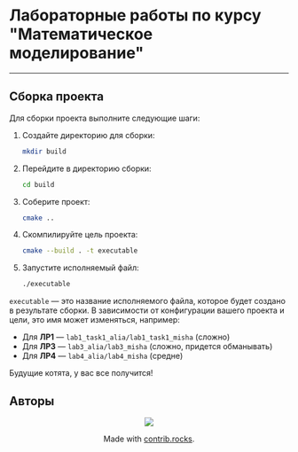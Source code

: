 # Лабораторные работы по курсу "Математическое моделирование"

---

## Сборка проекта

Для сборки проекта выполните следующие шаги:

1. Создайте директорию для сборки:
    ```bash
    mkdir build
    ```

2. Перейдите в директорию сборки:
    ```bash
    cd build
    ```

3. Соберите проект:
    ```bash
    cmake ..
    ```

3. Скомпилируйте цель проекта:
    ```bash
    cmake --build . -t executable
    ```

4. Запустите исполняемый файл:
    ```bash
    ./executable
    ```

`executable` — это название исполняемого файла, которое будет создано в результате сборки. В зависимости от конфигурации вашего проекта и цели, это имя может изменяться, например:

- Для **ЛР1** — `lab1_task1_alia/lab1_task1_misha` (сложно)
- Для **ЛР3** — `lab3_alia/lab3_misha` (сложно, придется обманывать) 
- Для **ЛР4** — `lab4_alia/lab4_misha` (средне)


Будущие котята, у вас все получится! 

Авторы
-------
<p align="center">
  <a href="https://pp.userapi.com/c540104/v540104658/7fd5/T2lBYpthqSs.jpg">
    <img src="https://contrib.rocks/image?repo=Mis-prog/matmod" />
  </a>
</p>

<p align="center">Made with <a href="https://contrib.rocks">contrib.rocks</a>.</p>




